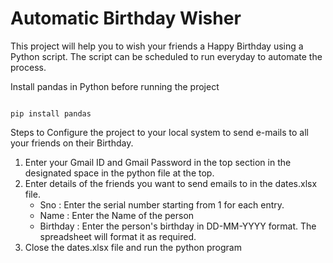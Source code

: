 # Automatic Birthday Wisher

This project will help you to wish your friends a Happy Birthday using a Python script. The script can be scheduled to run everyday to automate the process.


Install pandas in Python before running the project
```Shell

pip install pandas

```

Steps to Configure the project to your local system to send e-mails to all your friends on their Birthday.

1. Enter your Gmail ID and Gmail Password in the top section in the designated space in the python file at the top.
2. Enter details of the friends you want to send emails to in the dates.xlsx file. 
    - Sno : Enter the serial number starting from 1 for each entry.
    - Name : Enter the Name of the person 
    - Birthday : Enter the person's birthday in DD-MM-YYYY format. The spreadsheet will format it as required.
3. Close the dates.xlsx file and run the python program
